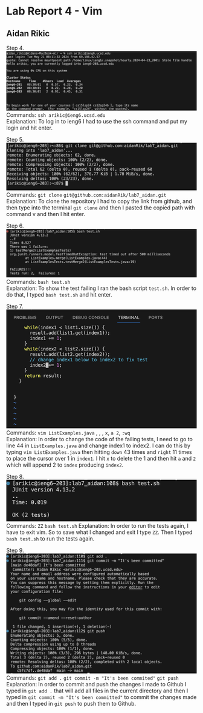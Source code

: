 # Lab Report 4 - Vim  
## Aidan Rikic  
Step 4.  
![Image](lab4_ss1.png)  
Commands: `ssh arikic@ieng6.ucsd.edu` <enter>  
Explanation: To log in to ieng6 I had to use the ssh command and put my login and hit enter.   

Step 5.  
![Image](lab4_ss2.png)  
Commands: `git clone` <command v> `git@github.com:aidanRik/lab7_aidan.git` <enter>  
Explanation: To clone the repository I had to copy the link from github, and then type into the terminal `git clone` and then I pasted the copied path with command v and then I hit enter.    

Step 6.  
![Image](lab4_ss3.png)  
Commands: `bash test.sh` <enter>  
Explanation: To show the test failing I ran the bash script `test.sh`. In order to do that, I typed `bash test.sh` and hit enter.  

Step 7.  
![Image](lab4_ss4.png)  
Commands: `vim ListExamples.java` <enter>, <down> <down> <down> <down> <down> <down> <down> <down> <down> <down> <down> <down> <down> <down> <down> <down> <down> <down> <down> <down> <down> <down> <down> <down> <down> <down> <down> <down> <down> <down> <down> <down> <down> <down> <down> <down> <down> <down> <down>, <right> <right> <right> <right> <right> <right> <right> <right> <right> <right> <right>, `x`, `a 2`, `:wq`  
Explanation: In order to change the code of the failing tests, I need to go to line 44 in `ListExamples.java` and change index1 to index2. 
I can do this by typing `vim ListExamples.java` then hitting `down` 43 times and `right` 11 times to place the cursor over 1 in `index1`. 
I hit `x` to delete the 1 and then hit `a` and `2` which will append 2 to `index` producing `index2`.  

Step 8.  
![Image](lab4_ss5.png)  
Commands: <caps lock> `ZZ` <caps lock> `bash test.sh` <enter>
Explanation: In order to run the tests again, I have to exit vim. So to save what I changed and exit I type `ZZ`. 
Then I typed `bash test.sh` to run the tests again.  

Step 9.  
![Image](lab4_ss6.png)  
Commands: `git add .` <enter> `git commit -m "It's been commited"` <enter> `git push` <enter>  
Explanation: In order to commit and push the changes I made to Github I typed in `git add .` that will add all files in the current directory and then I typed in `git commit -m "It's been committed"` to commit the changes made and then I typed in `git push` to push them to Github. 
